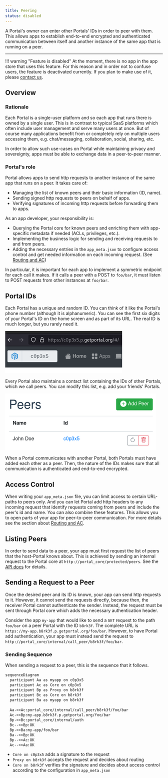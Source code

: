 ```yaml
---
title: Peering
status: disabled
---
```


A Portal's owner can enter other Portals' IDs in order to peer with them.
This allows apps to establish end-to-end encrypted and authenticated communication
between itself and another instance of the same app that is running on a peer.

---

!!! warning "Feature is disabled"
    At the moment, there is no app in the app store that uses this feature.
    For this reason and in order not to confuse users, the feature is deactivated currently.
    If you plan to make use of it, please [contact us](mailto:contact@getportal.org).

## Overview

### Rationale

Each Portal is a single-user platform and so each app that runs there is owned by a single user.
This is in contrast to typical SaaS platforms which often include user management
and serve many users at once.
But of course many applications benefit from or completely rely on multiple users accessing them,
e.g. chat/messaging, collaboration, social, sharing, etc.

In order to allow such use-cases on Portal while maintaining privacy and sovereignty,
apps must be able to exchange data in a peer-to-peer manner.

### Portal's role

Portal allows apps to send http requests to another instance of the same app that runs on a peer.
It takes care of:

* Managing the list of known peers and their basic information (ID, name).
* Sending signed http requests to peers on behalf of apps.
* Verifying signatures of incoming http requests before forwarding them to apps.

As an app developer, your responsibility is:

* Querying the Portal core for known peers and enriching them with app-specific metadata if needed (ACLs, privileges, etc.).
* Implementing the business logic for sending and receiving requests to and from peers.
* Adding the necessary entries in the `app_meta.json` to configure access control and get needed information on each incoming request. (See [Routing and AC](routing_and_ac.md))

In particular, it is important for each app to implement a symmetric endpoint for each call it makes.
If it calls a peer with a POST to `foo/bar`, it must listen to POST requests from other instances at `foo/bar`.

## Portal IDs

Each Portal has a unique and random ID.
You can think of it like the Portal's phone number (although it is alphanumeric).
You can see the first six digits of your Portal's ID on the home screen and as part of its URL.
The real ID is much longer, but you rarely need it.

![Screenshot of a Portal's ID](img/screenshot_portal_id.png)

Every Portal also maintains a contact list containing the IDs of other Portals,
which we call peers.
You can modify this list, e.g. add your friends' Portals.

![Screenshot of a Portal's peers view](img/peers_view.png)

When a Portal communicates with another Portal, both Portals must have added each other as a peer.
Then, the nature of the IDs makes sure that all communication is authenticated and end-to-end encrypted.

## Access Control

When writing your `app_meta.json` file, you can limit access to certain URL-paths to peers only.
And you can let Portal add http headers to any incoming request that identify requests coming from peers
and include the peer's id and name.
You can also combine these features.
This allows you to open parts of your app for peer-to-peer communication.
For more details see the section about [Routing and AC](routing_and_ac.md).

## Listing Peers

In order to send data to a peer, your app must first request the list of peers that the host-Portal knows about.
This is achieved by sending an internal request to the Portal core at `http://portal_core/protected/peers`.
See the [API docs](https://ptl.gitlab.io/portal_core/#tag/protected/operation/list_all_peers_protected_peers_get) for details.

## Sending a Request to a Peer

Once the desired peer and its ID is known, your app can send http requests to it.
However, it cannot send the requests directly, because then,
the receiver Portal cannot authenticate the sender.
Instead, the request must be sent through Portal core which adds the necessary authentication header.

Consider the app `my-app` that would like to send a `GET` request to the path `foo/bar`
on a peer Portal with the ID `b8rk3f`.
The complete URL is `https://my-app.b8rk3f.p.getportal.org/foo/bar`.
However, to have Portal add authentication, your app must instead send the request to
`http://portal_core/internal/call_peer/b8rk3f/foo/bar`.

### Sending Sequence

When sending a request to a peer, this is the sequence that it follows.

``` mermaid
sequenceDiagram
  participant Aa as myapp on c0p3x5
  participant Ac as Core on c0p3x5
  participant Bp as Proxy on b8rk3f
  participant Bc as Core on b8rk3f
  participant Ba as myapp on b8rk3f

  Aa->>Ac:portal_core/internal/call_peer/b8rk3f/foo/bar
  Ac->>Bp:my-app.b8rk3f.p.getportal.org/foo/bar
  Bp->>Bc:portal_core/internal/auth
  Bc-->>Bp:OK
  Bp->>Ba:my-app/foo/bar
  Ba-->>Bp:OK
  Bp-->>Ac:OK
  Ac-->>Aa:OK
```

* `Core on c0p3x5` adds a signature to the request
* `Proxy on b8rk3f` accepts the request and decides about routing
* `Core on b8rk3f` verifies the signature and decides about access control according to the configuration in `app_meta.json`
